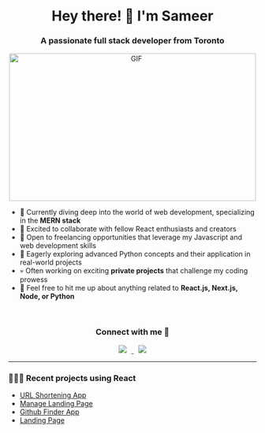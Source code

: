 <h1 align="center">Hey there! 👋 I'm Sameer</h1>
<h3 align="center">A passionate full stack developer from Toronto</h3>

<p align="center">
  <img align="center" height="300" width="500" alt="GIF" src="https://media.giphy.com/media/SWoSkN6DxTszqIKEqv/giphy.gif">
</p>

- 🌱 Currently diving deep into the world of web development, specializing in the **MERN stack**
- 👯 Excited to collaborate with fellow React enthusiasts and creators
- 🤝 Open to freelancing opportunities that leverage my Javascript and web development skills
- 🌱 Eagerly exploring advanced Python concepts and their application in real-world projects
- 💀 Often working on exciting **private projects** that challenge my coding prowess
- 💬 Feel free to hit me up about anything related to **React.js, Next.js, Node, or Python**

<br/>

<h3 align="center">Connect with me 🤝</h3>
<p align="center">
  <a target="_blank" href="https://www.linkedin.com/in/mirsameerirfan/">
    <img src="https://img.icons8.com/doodle/40/000000/linkedin--v2.png" style="margin: 0 10px;">
  </a>
  <a target="_blank" href="https://instagram.com/mirsameerirfan">
    <img src="https://img.icons8.com/doodle/40/000000/instagram-new--v2.png" style="margin: 0 10px;">
  </a>
</p>

---

### 👨🏻‍💻 Recent projects using React
- [URL Shortening App](https://url-shortening-api-landing-page-two.vercel.app/)
- [Manage Landing Page](https://manage-landing-page-indol.vercel.app/)
- [Github Finder App](https://github-finder-using-react.vercel.app/)
- [Landing Page](https://gpt3-e9g4rrts4-msi117.vercel.app/)

